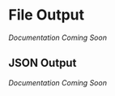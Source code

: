 # File Output

*Documentation Coming Soon*

## <a id="JSONOutput"></a>JSON Output

*Documentation Coming Soon*